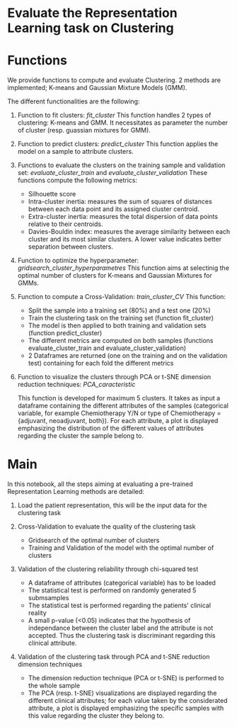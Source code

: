 # Evaluate the Representation Learning task on Clustering

# Functions

We provide functions to compute and evaluate Clustering. 2 methods are implemented; K-means and Gaussian Mixture Models (GMM).

The different functionalities are the following:

1. Function to fit clusters: *fit_cluster*
    This function handles 2 types of clustering: K-means and GMM. It necessitates as parameter the number of cluster (resp. guassian mixtures for GMM).

2. Function to predict clusters: *predict_cluster*
    This function applies the model on a sample to attribute clusters.

3. Functions to evaluate the clusters on the training sample and validation set: *evaluate_cluster_train* and *evaluate_cluster_validation*
    These functions compute the following metrics: 
    - Silhouette score
    - Intra-cluster inertia: measures the sum of squares of distances between each data point and its assigned cluster centroid.
    - Extra-cluster inertia: measures the total dispersion of data points relative to their centroids.
    - Davies-Bouldin index: measures the average similarity between each cluster and its most similar clusters. A lower value indicates better separation between clusters.

4. Function to optimize the hyperparameter: *gridsearch_cluster_hyperparametres*
    This function aims at selectinig the optimal number of clusters for K-means and Gaussian Mixtures for GMMs.

5. Function to compute a Cross-Validation: *train_cluster_CV*
    This function:
    - Split the sample into a training set (80%) and a test one (20%)
    - Train the clustering task on the training set (function fit_cluster)
    - The model is then applied to both training and validation sets (function predict_cluster)
    - The different metrics are computed on both samples (functions evaluate_cluster_train and evaluate_cluster_validation)
    - 2 Dataframes are returned (one on the training and on the validation test) containing for each fold the different metrics

6. Function to visualize the clusters through PCA or t-SNE dimension reduction techniques: *PCA_caracteristic*
    
    This function is developed for maximum 5 clusters. It takes as input a dataframe containing the different attributes of the samples (categorical variable, for example Chemiotherapy Y/N or type of Chemiotherapy = {adjuvant, neoadjuvant, both}). For each attribute, a plot is displayed emphasizing the distribution of the different values of attributes regarding the cluster the sample belong to.
    
# Main

In this notebook, all the steps aiming at evaluating a pre-trained Representation Learning methods are detailed:

1. Load the patient representation, this will be the input data for the clustering task
2. Cross-Validation to evaluate the quality of the clustering task
    - Gridsearch of the optimal number of clusters
    - Training and Validation of the model with the optimal number of clusters
3. Validation of the clustering reliability through chi-squared test
    - A dataframe of attributes (categorical variable) has to be loaded
    - The statistical test is performed on randomly generated 5 submsamples
    - The statistical test is performed regarding the patients' clinical reality
    - A small p-value (<0.05) indicates that the hypothesis of independance between the cluster label and the attribute is not accepted. Thus the clustering task is discriminant regarding this clinical attribute.
  
  4. Validation of the clustering task through PCA and t-SNE reduction dimension techniques
     - The dimension reduction technique (PCA or t-SNE) is performed to the whole sample
     - The PCA (resp. t-SNE) visualizations are displayed regarding the different clinical attributes; for each value taken by the considerated attribute, a plot is displayed emphasizing the specific samples with this value regarding the cluster they belong to.
